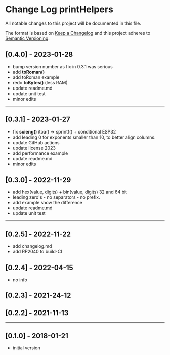 # Change Log printHelpers

All notable changes to this project will be documented in this file.

The format is based on [Keep a Changelog](http://keepachangelog.com/)
and this project adheres to [Semantic Versioning](http://semver.org/).


## [0.4.0] - 2023-01-28
- bump version number as fix in 0.3.1 was serious
- add **toRoman()**
- add toRoman example
- redo **toBytes()** (less RAM)
- update readme.md
- update unit test
- minor edits

----

## [0.3.1] - 2023-01-27 
- fix **scieng()** itoa() => sprintf()  + conditional ESP32
- add leading 0 for exponents smaller than 10, to better align columns.
- update GitHub actions
- update license 2023
- add performance example
- update readme.md
- minor edits

## [0.3.0] - 2022-11-29
- add hex(value, digits) + bin(value, digits) 32 and 64 bit
- leading zero's - no separators - no prefix.
- add example show the difference
- update readme.md
- update unit test

----

## [0.2.5] - 2022-11-22
- add changelog.md
- add RP2040 to build-CI

## [0.2.4] - 2022-04-15
- no info

## [0.2.3] - 2021-24-12

## [0.2.2] - 2021-11-13

----

## [0.1.0] -  2018-01-21
- initial version


